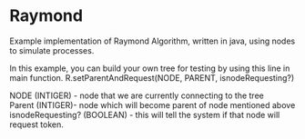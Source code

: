# Raymond
Example implementation of Raymond Algorithm, written in java, using nodes to simulate processes.

In this example, you can build your own tree for testing by using this line in main function.
R.setParentAndRequest(NODE, PARENT, isnodeRequesting?)

NODE (INTIGER) - node that we are currently connecting to the tree\
Parent (INTIGER)- node which will become parent of node mentioned above\
isnodeRequesting? (BOOLEAN) - this will tell the system if that node will request token.
